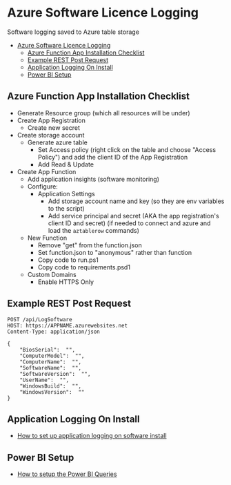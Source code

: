 # Azure Software Licence Logging

Software logging saved to Azure table storage

- [Azure Software Licence Logging](#azure-software-licence-logging)
  - [Azure Function App Installation Checklist](#azure-function-app-installation-checklist)
  - [Example REST Post Request](#example-rest-post-request)
  - [Application Logging On Install](#application-logging-on-install)
  - [Power BI Setup](#power-bi-setup)

## Azure Function App Installation Checklist

- Generate Resource group (which all resources will be under)
- Create App Registration
  - Create new secret
- Create storage account
  - Generate azure table
    - Set Access policy (right click on the table and choose "Access Policy") and add the client ID of the App Registration
    - Add Read & Update
- Create App Function
  - Add application insights (software monitoring)
  - Configure:
    - Application Settings
      - Add storage account name and key (so they are env variables to the script)
      - Add service principal and secret (AKA the app registration's client ID and secret)  (if needed to connect and azure and load the `aztablerow` commands)
  - New Function
    - Remove "get" from the function.json
    - Set function.json to "anonymous" rather than function
    - Copy code to run.ps1
    - Copy code to requirements.psd1
  - Custom Domains
    - Enable HTTPS Only

## Example REST Post Request

```HTTP REST
POST /api/LogSoftware
HOST: https://APPNAME.azurewebsites.net
Content-Type: application/json

{
    "BiosSerial":  "",
    "ComputerModel":  "",
    "ComputerName":  "",
    "SoftwareName":  "",
    "SoftwareVersion":  "",
    "UserName":  "",
    "WindowsBuild":  "",
    "WindowsVersion":  ""
}

```

## Application Logging On Install

- [How to set up application logging on software install](Resources\Application_Logging_on_Install\README.md)

## Power BI Setup

- [How to setup the Power BI Queries](Resources\Power_BI_Setup\README.md)
